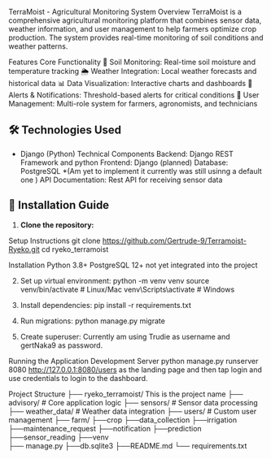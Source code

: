 TerraMoist - Agricultural Monitoring System
Overview
TerraMoist is a comprehensive agricultural monitoring platform that combines sensor data, weather information, and user management to help farmers optimize crop production. The system provides real-time monitoring of soil conditions and weather patterns.

Features
Core Functionality
🌱 Soil Monitoring: Real-time soil moisture and temperature tracking
🌦️ Weather Integration: Local weather forecasts and historical data
📊 Data Visualization: Interactive charts and dashboards
🔔 Alerts & Notifications: Threshold-based alerts for critical conditions
👥 User Management: Multi-role system for farmers, agronomists, and technicians

## 🛠️ Technologies Used

- Django (Python)
Technical Components
Backend: Django REST Framework and python
Frontend: Django (planned)
Database: PostgreSQL *(Am yet to implement it currently was still usinng a default one )
API Documentation: Rest API for receiving sensor data

## 🧰 Installation Guide

1. **Clone the repository:**

Setup Instructions
git clone https://github.com/Gertrude-9/Terramoist-Ryeko.git
cd ryeko_terramoist

Installation
Python 3.8+
PostgreSQL 12+ not yet integrated into the project

2. Set up virtual environment:
python -m venv venv
source venv/bin/activate  # Linux/Mac
venv\Scripts\activate    # Windows

3. Install dependencies:
pip install -r requirements.txt

4. Run migrations:
python manage.py migrate

5. Create superuser:
Currently am using Trudie as username and gertNaka9 as password.

Running the Application
Development Server
python manage.py runserver 8080
 http://127.0.0.1:8080/users as the landing page and then tap login and use credentials to login to the dashboard.


Project Structure
├── ryeko_terramoist/  This is the project name
├── advisory/                # Core application logic
├── sensors/                 # Sensor data processing
├── weather_data/            # Weather data integration
├── users/                   # Custom user management
├── farm/ 
├──crop
├──data_collection
├──irrigation
├──maintenance_request
├──notification
├──prediction
├──sensor_reading
├──venv          
├── manage.py
├──db.sqlite3
├──README.md
└── requirements.txt         



